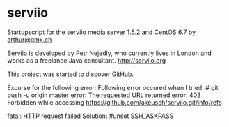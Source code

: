 # serviio
Startupscript for the serviio media server 1.5.2 and CentOS 6.7 by arthur@gmx.ch

Serviio is developed by Petr Nejedly, who currently lives in London and works as a freelance Java consultant.
http://serviio.org

This project was started to discover GitHub.

Excurse for the following error:
Following error occured when I tried: # git push -u origin master
error: The requested URL returned error: 403 Forbidden while accessing https://github.com/akeusch/serviio.git/info/refs

fatal: HTTP request failed
Solution: #unset SSH_ASKPASS

